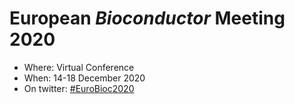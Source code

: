 # European _Bioconductor_ Meeting 2020

- Where: Virtual Conference
- When: 14-18 December 2020
- On twitter: [#EuroBioc2020](https://twitter.com/search?q=%23EuroBioc2020)
